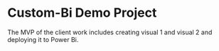 # Custom-Bi Demo Project

The MVP of the client work includes creating visual 1 and visual 2 and deploying it to Power Bi.
